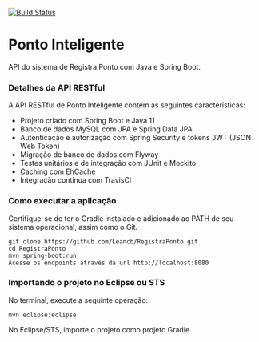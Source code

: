 [![Build Status](https://travis-ci.org/leancb/registraponto.svg?branch=master)](https://travis-ci.org/leancb/registraponto)
# Ponto Inteligente
API do sistema de Registra Ponto com Java e Spring Boot.
### Detalhes da API RESTful
A API RESTful de Ponto Inteligente contém as seguintes características:  
* Projeto criado com Spring Boot e Java 11
* Banco de dados MySQL com JPA e Spring Data JPA
* Autenticação e autorização com Spring Security e tokens JWT (JSON Web Token)
* Migração de banco de dados com Flyway
* Testes unitários e de integração com JUnit e Mockito
* Caching com EhCache
* Integração contínua com TravisCI
### Como executar a aplicação
Certifique-se de ter o Gradle instalado e adicionado ao PATH de seu sistema operacional, assim como o Git.
```
git clone https://github.com/Leancb/RegistraPonto.git
cd RegistraPonto
mvn spring-boot:run
Acesse os endpoints através da url http://localhost:8080
```
### Importando o projeto no Eclipse ou STS
No terminal, execute a seguinte operação:
```
mvn eclipse:eclipse
```
No Eclipse/STS, importe o projeto como projeto Gradle.
